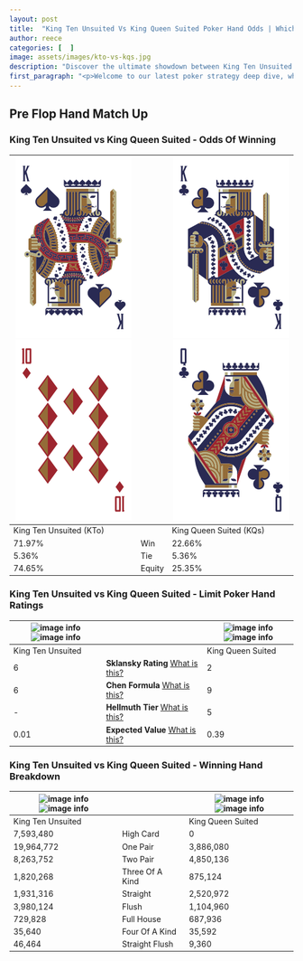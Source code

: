```yaml
---
layout: post
title:  "King Ten Unsuited Vs King Queen Suited Poker Hand Odds | Which Is The Better Hand In Poker? A Complete Guide"
author: reece
categories: [  ]
image: assets/images/kto-vs-kqs.jpg
description: "Discover the ultimate showdown between King Ten Unsuited and King Queen Suited in poker! Uncover the odds, strategies, and scenarios where one hand triumphs over the other. Get ready to up your poker game with this thrilling analysis."
first_paragraph: "<p>Welcome to our latest poker strategy deep dive, where we're pitting two distinct hands against each other in a high-stakes showdown: King Ten Unsuited vs King Queen Suited.</p><p>In the dynamic world of poker, every decision counts, and knowing which hand holds the upper hand is key to your success at the table.</p><p>In this article, we'll dissect these two hands, explore the scenarios where one dominates the other, and equip you with the knowledge to make strategic choices that can tip the odds in your favor.</p><p>Get ready to unravel the intriguing dynamics of these poker hands and elevate your game to new heights.</p>"
---
```




[comment]: # (sp0)

## Pre Flop Hand Match Up

<div class="table hand-ratings" markdown="1"> 



### King Ten Unsuited vs King Queen Suited - Odds Of Winning


    
| ![image info](assets/images/hand1/k.png) ![image info](assets/images/hand1/to.png) |  | ![image info](assets/images/hand2/k.png) ![image info](assets/images/hand2/q.png) |
| -------- | -------- | -------- |
| King Ten Unsuited (KTo) |  | King Queen Suited (KQs) |
| 71.97% | Win | 22.66% |
| 5.36% | Tie | 5.36% |
| 74.65% | Equity | 25.35% |




[comment]: # (sp1)



### King Ten Unsuited vs King Queen Suited - Limit Poker Hand Ratings


    
| ![image info](https://www.riverpairs.com/assets/images/hand1/k.png) ![image info](https://www.riverpairs.com/assets/images/hand1/to.png) |  | ![image info](https://www.riverpairs.com/assets/images/hand2/k.png) ![image info](https://www.riverpairs.com/assets/images/hand2/q.png) |
| -------- | -------- | -------- |
| King Ten Unsuited |  | King Queen Suited |
| 6 | **Sklansky Rating** [What is this?](/sklansky-rating-explained) | 2 |
| 6 | **Chen Formula** [What is this?](/chen-formula-explained) | 9 |
| - | **Hellmuth Tier** [What is this?](/Hellmuth-tier-explained) | 5 |
| 0.01 | **Expected Value** [What is this?](/expected-value-explained) | 0.39 |




[comment]: # (sp2)



### King Ten Unsuited vs King Queen Suited - Winning Hand Breakdown


    
| ![image info](https://www.riverpairs.com/assets/images/hand1/k.png) ![image info](https://www.riverpairs.com/assets/images/hand1/to.png) |  | ![image info](https://www.riverpairs.com/assets/images/hand2/k.png) ![image info](https://www.riverpairs.com/assets/images/hand2/q.png) |
| -------- | -------- | -------- |
| King Ten Unsuited |  | King Queen Suited |
| 7,593,480 | High Card | 0 |
| 19,964,772 | One Pair | 3,886,080 |
| 8,263,752 | Two Pair | 4,850,136 |
| 1,820,268 | Three Of A Kind | 875,124 |
| 1,931,316 | Straight | 2,520,972 |
| 3,980,124 | Flush | 1,104,960 |
| 729,828 | Full House | 687,936 |
| 35,640 | Four Of A Kind | 35,592 |
| 46,464 | Straight Flush | 9,360 |




[comment]: # (sp3)



</div>

[comment]: # (sp4)



[comment]: # (sp5)

